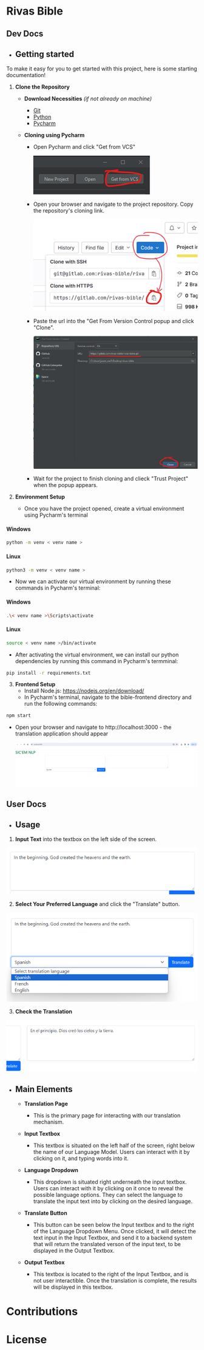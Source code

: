 # Rivas Bible

## Dev Docs
- ## Getting started

To make it easy for you to get started with this project, here is some starting documentation!

1. **Clone the Repository**
    -  **Download Necessities** *(if not already on machine)*
        - [Git](https://github.com/git-guides/install-git) 
        - [Python](https://www.python.org/downloads/) 
        - [Pycharm](https://www.jetbrains.com/pycharm/download/)  
        
    -  **Cloning using Pycharm**
        - Open Pycharm and click "Get from VCS"  

          ![Screenshot](/DocumentationImages/GetFromVCS.png)

        - Open your browser and navigate to the project repository. Copy the repository's cloning link.  
            
            ![Screenshot](/DocumentationImages/CloneLink.png)

        - Paste the url into the "Get From Version Control popup and click "Clone". 

          ![Screenshot](/DocumentationImages/PycharmCloneRepo.png)

        - Wait for the project to finish cloning and clieck "Trust Project" when the popup appears.
  
2. **Environment Setup**
    - Once you have the project opened, create a virtual environment using Pycharm's terminal


#### Windows
```bash
python -m venv < venv name >
```

#### Linux
```bash
python3 -m venv < venv name >
```


  - Now we can activate our virtual environment by running these commands in Pycharm's terminal:


#### Windows
```bash
.\< venv name >\Scripts\activate
```


#### Linux
```bash
source < venv name >/bin/activate
```


  - After activating the virtual environment, we can install our python dependencies by running this command in Pycharm's termminal: 
  

```bash
pip install -r requirements.txt
``` 


3. **Frontend Setup**
    - Install Node.js: https://nodejs.org/en/download/
	- In Pycharm's terminal, navigate to the bible-frontend directory and run the following commands:


```bash
npm start
```
	
  - Open your browser and navigate to http://localhost:3000 - the translation application should appear


    ![Screenshot](/DocumentationImages/FrontendOpen.png)


## User Docs
- ## Usage
1. **Input Text** into the textbox on the left side of the screen.  

  ![Screenshot](/DocumentationImages/FrontendTextInput.png)

2. **Select Your Preferred Language** and click the "Translate" button.  

  ![Screenshot](/DocumentationImages/FrontendInputChooseTranslation.png)

3. **Check the Translation**  

  ![Screenshot](/DocumentationImages/FrontendTranslationOutput.png)

- ## Main Elements
  - **Translation Page**
    - This is the primary page for interacting with our translation mechanism.

  - **Input Textbox**
    - This textbox is situated on the left half of the screen, right below the name of our Language Model. Users can interact with it by  
      clicking on it, and typing words into it.

  - **Language Dropdown**
    - This dropdown is situated right underneath the input textbox. Users can interact with it by clicking on it once to reveal the possible language options. They can select the language to translate the input text into by clicking on the desired language. 

  - **Translate Button**
    - This button can be seen below the Input textbox and to the right of the Language Dropdown Menu. Once clicked, it will detect the text input in the Input Textbox, and send it to a backend system that will return the translated verson of the input text, to be displayed in the Output Textbox.

  - **Output Textbox**
    - This textbox is located to the right of the Input Textbox, and is not user interactible. Once the translation is complete, the results will be displayed in this textbox.  



# Contributions

# License
